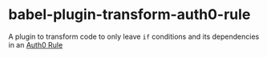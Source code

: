 # babel-plugin-transform-auth0-rule
A plugin to transform code to only leave `if` conditions and its dependencies in an [Auth0 Rule](https://auth0.com/docs/rules)
